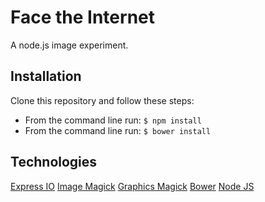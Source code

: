 # Face the Internet

A node.js image experiment. 

## Installation

Clone this repository and follow these steps:

* From the command line run: `$ npm install`
* From the command line run: `$ bower install`

## Technologies

[Express IO](http://express-io.org/)
[Image Magick](http://www.imagemagick.org/)
[Graphics Magick](http://aheckmann.github.io/gm/)
[Bower](http://bower.io/)
[Node JS](https://nodejs.org/)

<!-- ```sh
curl -LO http://git.io/Xy0Chg
git add README.md
git commit -m "Use README Boilerplate"
```

## Usage

Replace the contents of `README.md` with your project's:

* Name
* Description
* Installation instructions
* Usage instructions
* Support instructions
* Contributing instructions

Feel free to remove any sections that aren't applicable to your project.

## Support

Please [open an issue](https://github.com/fraction/readme-boilerplate/issues/new) for support.

## Contributing

Please contribute using [Github Flow](https://guides.github.com/introduction/flow/). Create a branch, add commits, and [open a pull request](https://github.com/fraction/readme-boilerplate/compare/). -->
